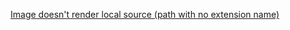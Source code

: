 [Image doesn't render local source (path with no extension name)](https://github.com/facebook/react-native/issues/23844)
